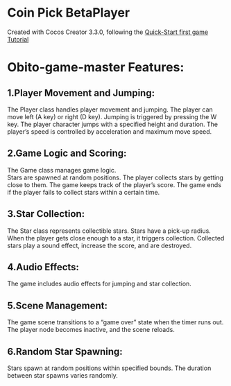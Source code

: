 # Coin Pick BetaPlayer

Created with Cocos Creator 3.3.0, following the [Quick-Start first game Tutorial](https://docs.cocos.com/creator/manual/en/getting-started/quick-start.html#writing-code-for-jumping-and-movement) 


# Obito-game-master Features:
## 1.Player Movement and Jumping:
  The Player class handles player movement and jumping.
  The player can move left (A key) or right (D key).
  Jumping is triggered by pressing the W key.
  The player character jumps with a specified height and duration.
  The player’s speed is controlled by acceleration and maximum move speed.
## 2.Game Logic and Scoring:
  The Game class manages game logic.  
  Stars are spawned at random positions.
  The player collects stars by getting close to them.
  The game keeps track of the player’s score.
  The game ends if the player fails to collect stars within a certain time.
## 3.Star Collection:
  The Star class represents collectible stars.
  Stars have a pick-up radius.
  When the player gets close enough to a star, it triggers collection.
  Collected stars play a sound effect, increase the score, and are destroyed.
## 4.Audio Effects:
  The game includes audio effects for jumping and star collection.
## 5.Scene Management:
  The game scene transitions to a “game over” state when the timer runs out.
  The player node becomes inactive, and the scene reloads.
## 6.Random Star Spawning:
  Stars spawn at random positions within specified bounds.
  The duration between star spawns varies randomly.
 

